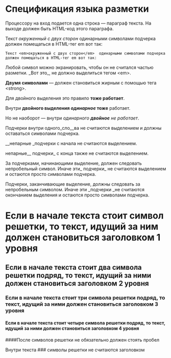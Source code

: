 # Спецификация языка разметки

Процессору на вход подается одна строка — параграф текста. 
На выходе должен быть HTML-код этого параграфа.

Текст _окруженный с двух сторон_  одинарными символами подчерка 
должен помещаться в HTML-тег em вот так:

`Текст <em>окруженный с двух сторон</em>  одинарными символами подчерка 
должен помещаться в HTML-тег em вот так:`

Любой символ можно экранировать, чтобы он не считался частью разметки. 
\_Вот это\_, не должно выделиться тегом \<em\>.

__Двумя символами__ — должен становиться жирным с помощью тега \<strong\>.

Для двойного выделения это правило __тоже
работает__.

Внутри __двойного выделения _одинарное_ тоже__ работает.

Но не наоборот — внутри _одинарного __двойное__  не работает_.

Подчерки внутри одного_сло__ва не считаются выделением и должны оставаться символами подчерка.

__непарные _подчерки с начала не считаются выделением.

непарные__ подчерки_ с конца также не считаются выделением.

За подчерками, начинающими выделение, должен следовать непробельный символ. Иначе эти_ подчерки_ не считаются выделением 
и остаются просто символами подчерка.

Подчерки, заканчивающие выделение, должны следовать за непробельным символом. Иначе эти _подчерки _не считаются окончанием выделения 
и остаются просто символами подчерка.

# Если в начале текста стоит символ решетки, то текст, идущий за ним должен становиться заголовком 1 уровня

## Если в начале текста стоит два символа решетки подряд, то текст, идущий за ними должен становиться заголовком 2 уровня

### Если в начале текста стоит три символа решетки подряд, то текст, идущий за ними должен становиться заголовком 3 уровня

#### Если в начале текста стоит четыре символа решетки подряд, то текст, идущий за ними должен становиться заголовком 4 уровня

####После символов решетки не обязательно должен стоять пробел

Внутри текста ### символы решетки не считаются заголовком
